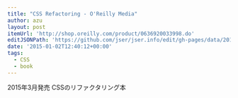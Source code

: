 ```yaml
---
title: "CSS Refactoring - O'Reilly Media"
author: azu
layout: post
itemUrl: 'http://shop.oreilly.com/product/0636920033998.do'
editJSONPath: 'https://github.com/jser/jser.info/edit/gh-pages/data/2015/01/index.json'
date: '2015-01-02T12:40:12+00:00'
tags:
  - CSS
  - book
---
```

2015年3月発売
CSSのリファクタリング本
